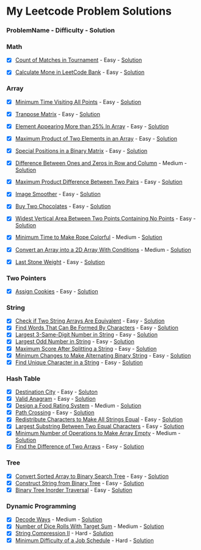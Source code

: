 # My Leetcode Problem Solutions

### ProblemName - Difficulty - Solution

### Math

- [x] [Count of Matches in Tournament](https://leetcode.com/problems/count-of-matches-in-tournament/description/) - Easy - [Solution](/Math/count_of_matches_in_tournament.cpp)
- [x] [Calculate Mone in LeetCode Bank](https://leetcode.com/problems/calculate-money-in-leetcode-bank/description/) - Easy - [Solution](/Math/calculate_money_in_leetcode_bank.cpp)


### Array

- [x] [Minimum Time Visiting All Points](https://leetcode.com/problems/minimum-time-visiting-all-points/description/) - Easy - [Solution](/Array/minimum_time_visiting_all_points.cpp)
- [x] [Tranpose Matrix](https://leetcode.com/problems/transpose-matrix/description/) - Easy - [Solution](/Array/transpose_matrix.cpp)
- [x] [Element Appearing More than 25% In Array](https://leetcode.com/problems/element-appearing-more-than-25-in-sorted-array/description/) - Easy - [Solution](/Array/element_appearing_more_than_25Percent_in_array.cpp)
- [x] [Maximum Product of Two Elements in an Array](https://leetcode.com/problems/maximum-product-of-two-elements-in-an-array/description/) - Easy - [Solution](/Array/maximum_product_of_two_elements_in_an_array.cpp)
- [x] [Special Positions in a Binary Matrix](https://leetcode.com/problems/special-positions-in-a-binary-matrix/description/) - Easy - [Solution](/Array/special_positions_in_a_binary_matrix.cpp)
- [x] [Difference Between Ones and Zeros in Row and Column](https://leetcode.com/problems/difference-between-ones-and-zeros-in-row-and-column/description/) - Medium - [Solution](/Array/difference_between_ones_and_zeros_in_rows_and_columns.cpp) 
- [x] [Maximum Product Difference Between Two Pairs](https://leetcode.com/problems/maximum-product-difference-between-two-pairs/) - Easy - [Solution](/Array/maximum_product_difference_between_two_pairs.cpp)
- [x] [Image Smoother](https://leetcode.com/problems/image-smoother/description/) - Easy - [Solution](/Array/image_smoother.cpp)
- [x] [Buy Two Chocolates](https://leetcode.com/problems/buy-two-chocolates/description/) - Easy - [Solution](/Array/buy_two_chocolates.cpp)
- [x] [Widest Vertical Area Between Two Points Containing No Points](https://leetcode.com/problems/widest-vertical-area-between-two-points-containing-no-points/description/) - Easy - [Solution](/Array/widest_vertical_area_between_two_points_containing_no_points.cpp)
- [x] [Minimum Time to Make Rope Colorful](https://leetcode.com/problems/minimum-time-to-make-rope-colorful/description/) - Medium - [Solution](/Array/minimum_time_to_make_rope_colorful.cpp)
- [x] [Convert an Array into a 2D Array With Conditions](https://leetcode.com/problems/convert-an-array-into-a-2d-array-with-conditions/description) - Medium - [Solution](/Array/convert_an_array_into_2d_array_with_conditions.cpp)

- [x] [Last Stone Weight](https://leetcode.com/problems/last-stone-weight/) - Easy - [Solution](/Array/last_stone_weight.cpp)


### Two Pointers
- [x] [Assign Cookies](https://leetcode.com/problems/assign-cookies/description/) - Easy - [Solution](/Two%20Pointers/assign_cookies.cpp)

### String

- [x] [Check if Two String Arrays Are Equivalent](https://leetcode.com/problems/check-if-two-string-arrays-are-equivalent/) - Easy - [Solution](https://github.com/Shadman-Ahmed-Chowdhury/LeetCode-Problems-Solutions/blob/master/String/check_if_two_string_arrays_are_equivalent.cpp)
- [x] [Find Words That Can Be Formed By Characters]() - Easy - [Solution](/String/find_words_that_can_be_formed_by_characters.cpp)
- [x] [Largest 3-Same-Digit Number in String](https://leetcode.com/problems/largest-3-same-digit-number-in-string/description) - Easy - [Solution](/String/largest_3_same_digit_number_in_string.cpp)
- [x] [Largest Odd Number in String](https://leetcode.com/problems/largest-odd-number-in-string/description/) - Easy - [Solution](/String/largest_odd_number_in_string.cpp)
- [x] [Maximum Score After Splitting a String](https://leetcode.com/problems/maximum-score-after-splitting-a-string/description/) - Easy - [Solution](/String/maximum_score_after_splitting_a_string.cpp)
- [x] [Minimum Changes to Make Alternating Binary String](https://leetcode.com/problems/minimum-changes-to-make-alternating-binary-string/description/) - Easy - [Solution](/String/minimum_changes_to_make_alternating_binary_string.cpp)
- [x] [Find Unique Character in a String](https://leetcode.com/problems/first-unique-character-in-a-string/description/) - Easy - [Solution](/String/first_unique_characters_in_a_string.cpp)  

### Hash Table

- [x] [Destination City](https://leetcode.com/problems/destination-city/description/) - Easy - [Soluton](/Hash%20Table/destination_city.cpp)
- [x] [Valid Anagram](https://leetcode.com/problems/valid-anagram/description/) - Easy - [Solution](/Hash%20Table/valid_anagram.cpp)
- [x] [Design a Food Rating System](https://leetcode.com/problems/design-a-food-rating-system/) - Medium - [Solution](/Hash%20Table/design_a_food_rating_system.cpp)
- [x] [Path Crossing](https://leetcode.com/problems/path-crossing/description/) - Easy - [Solution](/Hash%20Table/path_crossing.cpp)
- [x] [Redistribute Characters to Make All Strings Equal](https://leetcode.com/problems/redistribute-characters-to-make-all-strings-equal/description/) - Easy - [Solution](/Hash%20Table/redistribute_characters_to_make_all_strings_equal.cpp)
- [x] [Largest Substring Between Two Equal Characters](https://leetcode.com/problems/largest-substring-between-two-equal-characters/) - Easy - [Solution](/Hash%20Table/largest_substring_between_two_equal_characters.cpp)
- [x] [Minimum Number of Operations to Make Array Empty](https://leetcode.com/problems/minimum-number-of-operations-to-make-array-empty) - Medium - [Solution](/Hash%20Table/minimum_number_of_operations_to_make_array_empty.cpp)
- [x] [Find the Difference of Two Arrays](https://leetcode.com/problems/find-the-difference-of-two-arrays/) - Easy - [Solution](/Hash%20Table/find_the_difference_of_two_arrays.cpp)

### Tree

- [x] [Convert Sorted Array to Binary Search Tree](https://leetcode.com/problems/convert-sorted-array-to-binary-search-tree/description/) - Easy - [Solution](https://github.com/Shadman-Ahmed-Chowdhury/LeetCode-Problems-Solutions/blob/master/Tree/convert_sorted_array_to_bst.cpp)
- [x] [Construct String from Binary Tree](https://leetcode.com/problems/construct-string-from-binary-tree/description/) - Easy - [Solution](/Tree/construct_string_from_binary_tree.cpp)
- [x] [Binary Tree Inorder Traversal](https://leetcode.com/problems/binary-tree-inorder-traversal/description/) - Easy - [Solution](/Tree/binary_tree_inorder_traversal.cpp)

### Dynamic Programming
- [x] [Decode Ways](https://leetcode.com/problems/decode-ways/description/) - Medium - [Solution](/Dynamic%20Programming/decode_ways.cpp)
- [x] [Number of Dice Rolls With Target Sum](https://leetcode.com/problems/number-of-dice-rolls-with-target-sum/description/) - Medium - [Solution](/Dynamic%20Programming/number_of_dice_rolls_with_target_sum.cpp)
- [x] [String Compression II](https://leetcode.com/problems/string-compression-ii/description/) - Hard - [Solution](/Dynamic%20Programming/string_compression_ii.cpp)
- [x] [Minimum Difficulty of a Job Schedule](https://leetcode.com/problems/minimum-difficulty-of-a-job-schedule/) - Hard - [Solution](/Dynamic%20Programming/minimum_difficulty_of_a_job_schedule.cpp)